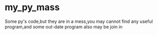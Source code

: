 # my_py_mass
Some py's code,but they are in a mess,you may cannot find any useful program,and some out-date program also may be join in
